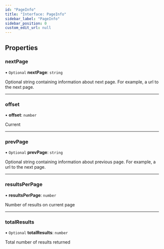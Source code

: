 ```yaml
---
id: "PageInfo"
title: "Interface: PageInfo"
sidebar_label: "PageInfo"
sidebar_position: 0
custom_edit_url: null
---
```


## Properties

### nextPage

• `Optional` **nextPage**: `string`

Optional string containing information about next page. For example, a url to the next page.

___

### offset

• **offset**: `number`

Current

___

### prevPage

• `Optional` **prevPage**: `string`

Optional string containing information about previous page. For example, a url to the next page.

___

### resultsPerPage

• **resultsPerPage**: `number`

Number of results on current page

___

### totalResults

• `Optional` **totalResults**: `number`

Total number of results returned
